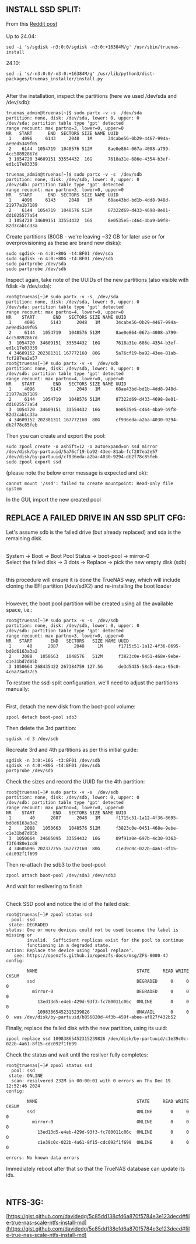 INSTALL SSD SPLIT:
------------------

From this [Reddit post](https://www.reddit.com/r/truenas/comments/lgf75w/scalehowto_split_ssd_during_installation/)
\
\
Up to 24.04:

    sed -i 's/sgdisk -n3:0:0/sgdisk -n3:0:+16384M/g' /usr/sbin/truenas-install

24.10:

    sed -i 's/-n3:0:0/-n3:0:+16384M/g' /usr/lib/python3/dist-packages/truenas_installer/install.py

\
After the installation, inspect the partitions (here we used /dev/sda and /dev/sdb):

    truenas_admin@truenas[~]$ sudo partx -v -s  /dev/sda
    partition: none, disk: /dev/sda, lower: 0, upper: 0
    /dev/sda: partition table type 'gpt' detected
    range recount: max partno=3, lower=0, upper=0
    NR   START      END  SECTORS SIZE NAME UUID
     1    4096     6143     2048   1M      34cabe56-0b29-4467-994a-ae9ed5349f05
     2    6144  1054719  1048576 512M      8ae0e864-067a-4008-a799-4cc58892867d
     3 1054720 34609151 33554432  16G      7618a31e-686e-4354-b3ef-ed1c17e83339
    
    truenas_admin@truenas[~]$ sudo partx -v -s  /dev/sdb
    partition: none, disk: /dev/sdb, lower: 0, upper: 0
    /dev/sdb: partition table type 'gpt' detected
    range recount: max partno=3, lower=0, upper=0
    NR   START      END  SECTORS SIZE NAME UUID
     1    4096     6143     2048   1M      68ae43bd-bd1b-4dd8-948d-21977a1b7189
     2    6144  1054719  1048576 512M      87322d69-d433-4698-8e01-dd1025577a54
     3 1054720 34609151 33554432  16G      8e0535e5-c464-4ba9-b9f8-82d3cab1c33a



Create partitions (80GB - we're leaving ~32 GB for later use or for overprovisioning as these are brand new disks):

    sudo sgdisk -n 4:0:+80G -t4:BF01 /dev/sda
    sudo sgdisk -n 4:0:+80G -t4:BF01 /dev/sdb
    sudo partprobe /dev/sda
    sudo partprobe /dev/sdb

Inspect again, take note of the UUIDs of the new partitions (also visible with fdisk -lx /dev/sda):

    root@truenas[~]# sudo partx -v -s  /dev/sda
    partition: none, disk: /dev/sda, lower: 0, upper: 0
    /dev/sda: partition table type 'gpt' detected
    range recount: max partno=4, lower=0, upper=0
    NR    START       END   SECTORS SIZE NAME UUID
     1     4096      6143      2048   1M      34cabe56-0b29-4467-994a-ae9ed5349f05
     2     6144   1054719   1048576 512M      8ae0e864-067a-4008-a799-4cc58892867d
     3  1054720  34609151  33554432  16G      7618a31e-686e-4354-b3ef-ed1c17e83339
     4 34609152 202381311 167772160  80G      5a76cf19-ba92-43ee-81ab-fcf287ea2e57
    root@truenas[~]# sudo partx -v -s  /dev/sdb
    partition: none, disk: /dev/sdb, lower: 0, upper: 0
    /dev/sdb: partition table type 'gpt' detected
    range recount: max partno=4, lower=0, upper=0
    NR    START       END   SECTORS SIZE NAME UUID
     1     4096      6143      2048   1M      68ae43bd-bd1b-4dd8-948d-21977a1b7189
     2     6144   1054719   1048576 512M      87322d69-d433-4698-8e01-dd1025577a54
     3  1054720  34609151  33554432  16G      8e0535e5-c464-4ba9-b9f8-82d3cab1c33a
     4 34609152 202381311 167772160  80G      cf936eda-a2ba-4030-9294-db2f78c85feb

    
Then you can create and export the pool:

    sudo zpool create -o ashift=12 -o autoexpand=on ssd mirror /dev/disk/by-partuuid/5a76cf19-ba92-43ee-81ab-fcf287ea2e57 /dev/disk/by-partuuid/cf936eda-a2ba-4030-9294-db2f78c85feb
    sudo zpool export ssd

(please note the below error message is expected and ok):

    cannot mount '/ssd': failed to create mountpoint: Read-only file system


In the GUI, import the new created pool


REPLACE A FAILED DRIVE IN AN SSD SPLIT CFG:
-------------------------------------------

Let's assume sdb is the failed drive (but already replaced) and sda is the remaining disk.

\
System -> Boot -> Boot Pool Status -> boot-pool -> mirror-0
\
Select the failed disk -> 3 dots -> Replace -> pick the new empty disk (sdb)

\
this procedure will ensure it is done the TrueNAS way, which will include cloning the EFI partition (/dev/sdX2) and re-installing the boot loader

\
However, the boot pool partition will be created using all the available space, i.e.:

    root@truenas[~]# sudo partx -v -s  /dev/sdb
    partition: none, disk: /dev/sdb, lower: 0, upper: 0
    /dev/sdb: partition table type 'gpt' detected
    range recount: max partno=3, lower=0, upper=0
    NR   START       END   SECTORS   SIZE NAME UUID
     1      40      2087      2048     1M      f1715c51-1a12-4f36-8695-bd8d6163a3a2
     2    2088   1050663   1048576   512M      f3823c0e-0451-468e-9ebe-c1e31bd7d05b
     3 1050664 268435422 267384759 127.5G      de3d5435-58d5-4eca-95c0-4c6a73ad37c5


To restore the ssd-split configuration, we'll need to adjust the partitions manually:

\
First, detach the new disk from the boot-pool volume:

    zpool detach boot-pool sdb3

Then delete the 3rd partition:

    sgdisk -d 3 /dev/sdb

Recreate 3rd and 4th partitions as per this initial guide:

    sgdisk -n 3:0:+16G -t3:BF01 /dev/sdb
    sgdisk -n 4:0:+80G -t4:BF01 /dev/sdb
    partprobe /dev/sdb

Check the sizes and record the UUID for the 4th partition:

    root@truenas[~]# sudo partx -v -s  /dev/sdb
    partition: none, disk: /dev/sdb, lower: 0, upper: 0
    /dev/sdb: partition table type 'gpt' detected
    range recount: max partno=4, lower=0, upper=0
    NR    START       END   SECTORS SIZE NAME UUID
     1       40      2087      2048   1M      f1715c51-1a12-4f36-8695-bd8d6163a3a2
     2     2088   1050663   1048576 512M      f3823c0e-0451-468e-9ebe-c1e31bd7d05b
     3  1050664  34605095  33554432  16G      09f91a0e-697b-4c30-9363-f3f6480e1cd8
     4 34605096 202377255 167772160  80G      c1e39c0c-022b-4a61-8f15-cdc092f1f699


Then re-attach the sdb3 to the boot-pool:

    zpool attach boot-pool /dev/sda3 /dev/sdb3

And wait for resilvering to finish

\
Check SSD pool and notice the id of the failed disk:

    root@truenas[~]# zpool status ssd
      pool: ssd
     state: DEGRADED
    status: One or more devices could not be used because the label is missing or
            invalid.  Sufficient replicas exist for the pool to continue
            functioning in a degraded state.
    action: Replace the device using 'zpool replace'.
       see: https://openzfs.github.io/openzfs-docs/msg/ZFS-8000-4J
    config:
    
            NAME                                      STATE     READ WRITE CKSUM
            ssd                                       DEGRADED     0     0     0
              mirror-0                                DEGRADED     0     0     0
                13ed13d5-e4eb-429d-93f3-fc780011c06c  ONLINE       0     0     0
                10983865452315239826                  UNAVAIL      0     0     0  was /dev/disk/by-partuuid/b856820d-4f3b-459f-abee-af827f432b52



Finally, replace the failed disk with the new partition, using its uuid:

    zpool replace ssd 10983865452315239826 /dev/disk/by-partuuid/c1e39c0c-022b-4a61-8f15-cdc092f1f699


Check the status and wait until the resilver fully completes:

    root@truenas[~]# zpool status ssd
      pool: ssd
     state: ONLINE
      scan: resilvered 232M in 00:00:01 with 0 errors on Thu Dec 19 12:52:46 2024
    config:
    
            NAME                                      STATE     READ WRITE CKSUM
            ssd                                       ONLINE       0     0     0
              mirror-0                                ONLINE       0     0     0
                13ed13d5-e4eb-429d-93f3-fc780011c06c  ONLINE       0     0     0
                c1e39c0c-022b-4a61-8f15-cdc092f1f699  ONLINE       0     0     0
    
    errors: No known data errors
    

Immediately reboot after that so that the TrueNAS database can update its ids.


\
NTFS-3G:
--------

[https://gist.github.com/davidedg/5c85dd138cfd6a870f5784e3e123decd#file-true-nas-scale-ntfs-install-md](https://gist.github.com/davidedg/5c85dd138cfd6a870f5784e3e123decd#file-true-nas-scale-ntfs-install-md)

